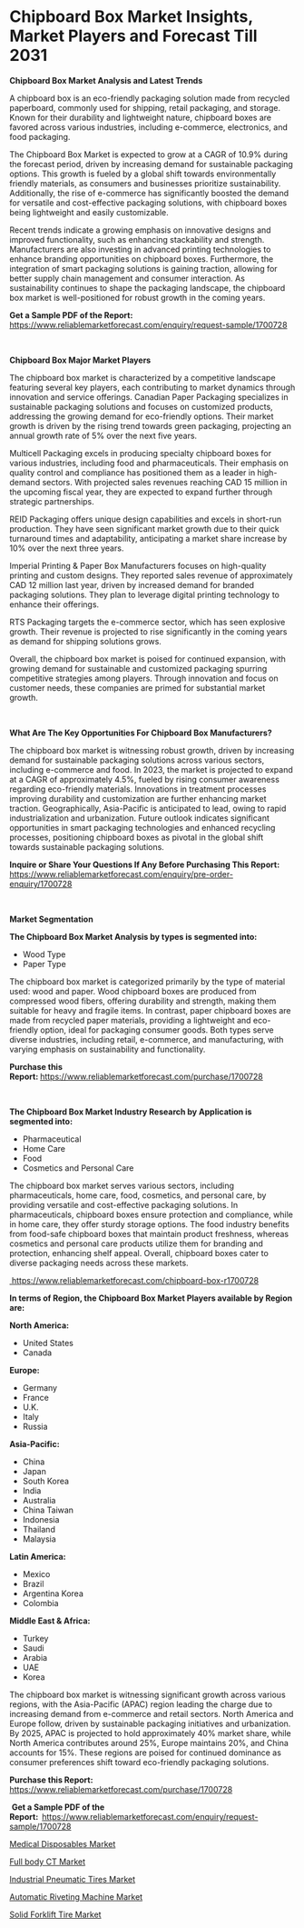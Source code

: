 <p><h1>Chipboard Box Market Insights, Market Players and Forecast Till 2031</h1></p><p><strong>Chipboard Box Market Analysis and Latest Trends</strong></p>
<p><p>A chipboard box is an eco-friendly packaging solution made from recycled paperboard, commonly used for shipping, retail packaging, and storage. Known for their durability and lightweight nature, chipboard boxes are favored across various industries, including e-commerce, electronics, and food packaging. </p><p>The Chipboard Box Market is expected to grow at a CAGR of 10.9% during the forecast period, driven by increasing demand for sustainable packaging options. This growth is fueled by a global shift towards environmentally friendly materials, as consumers and businesses prioritize sustainability. Additionally, the rise of e-commerce has significantly boosted the demand for versatile and cost-effective packaging solutions, with chipboard boxes being lightweight and easily customizable.</p><p>Recent trends indicate a growing emphasis on innovative designs and improved functionality, such as enhancing stackability and strength. Manufacturers are also investing in advanced printing technologies to enhance branding opportunities on chipboard boxes. Furthermore, the integration of smart packaging solutions is gaining traction, allowing for better supply chain management and consumer interaction. As sustainability continues to shape the packaging landscape, the chipboard box market is well-positioned for robust growth in the coming years.</p></p>
<p><strong>Get a Sample PDF of the Report:&nbsp;</strong> <a href="https://www.reliablemarketforecast.com/enquiry/request-sample/1700728?utm_campaign=1082&utm_medium=2&utm_source=Github&utm_content=ia&utm_term=21102024&utm_id=chipboard-box">https://www.reliablemarketforecast.com/enquiry/request-sample/1700728</a></p>
<p>&nbsp;</p>
<p><strong>Chipboard Box Major Market Players</strong></p>
<p><p>The chipboard box market is characterized by a competitive landscape featuring several key players, each contributing to market dynamics through innovation and service offerings. Canadian Paper Packaging specializes in sustainable packaging solutions and focuses on customized products, addressing the growing demand for eco-friendly options. Their market growth is driven by the rising trend towards green packaging, projecting an annual growth rate of 5% over the next five years.</p><p>Multicell Packaging excels in producing specialty chipboard boxes for various industries, including food and pharmaceuticals. Their emphasis on quality control and compliance has positioned them as a leader in high-demand sectors. With projected sales revenues reaching CAD 15 million in the upcoming fiscal year, they are expected to expand further through strategic partnerships.</p><p>REID Packaging offers unique design capabilities and excels in short-run production. They have seen significant market growth due to their quick turnaround times and adaptability, anticipating a market share increase by 10% over the next three years. </p><p>Imperial Printing & Paper Box Manufacturers focuses on high-quality printing and custom designs. They reported sales revenue of approximately CAD 12 million last year, driven by increased demand for branded packaging solutions. They plan to leverage digital printing technology to enhance their offerings.</p><p>RTS Packaging targets the e-commerce sector, which has seen explosive growth. Their revenue is projected to rise significantly in the coming years as demand for shipping solutions grows. </p><p>Overall, the chipboard box market is poised for continued expansion, with growing demand for sustainable and customized packaging spurring competitive strategies among players. Through innovation and focus on customer needs, these companies are primed for substantial market growth.</p></p>
<p>&nbsp;</p>
<p><strong>What Are The Key Opportunities For Chipboard Box Manufacturers?</strong></p>
<p><p>The chipboard box market is witnessing robust growth, driven by increasing demand for sustainable packaging solutions across various sectors, including e-commerce and food. In 2023, the market is projected to expand at a CAGR of approximately 4.5%, fueled by rising consumer awareness regarding eco-friendly materials. Innovations in treatment processes improving durability and customization are further enhancing market traction. Geographically, Asia-Pacific is anticipated to lead, owing to rapid industrialization and urbanization. Future outlook indicates significant opportunities in smart packaging technologies and enhanced recycling processes, positioning chipboard boxes as pivotal in the global shift towards sustainable packaging solutions.</p></p>
<p><strong>Inquire or Share Your Questions If Any Before Purchasing This Report:</strong> <a href="https://www.reliablemarketforecast.com/enquiry/pre-order-enquiry/1700728?utm_campaign=1082&utm_medium=2&utm_source=Github&utm_content=ia&utm_term=21102024&utm_id=chipboard-box">https://www.reliablemarketforecast.com/enquiry/pre-order-enquiry/1700728</a></p>
<p>&nbsp;</p>
<p><strong>Market Segmentation</strong></p>
<p><strong>The Chipboard Box Market Analysis by types is segmented into:</strong></p>
<p><ul><li>Wood Type</li><li>Paper Type</li></ul></p>
<p><p>The chipboard box market is categorized primarily by the type of material used: wood and paper. Wood chipboard boxes are produced from compressed wood fibers, offering durability and strength, making them suitable for heavy and fragile items. In contrast, paper chipboard boxes are made from recycled paper materials, providing a lightweight and eco-friendly option, ideal for packaging consumer goods. Both types serve diverse industries, including retail, e-commerce, and manufacturing, with varying emphasis on sustainability and functionality.</p></p>
<p><strong>Purchase this Report:&nbsp;</strong><a href="https://www.reliablemarketforecast.com/purchase/1700728?utm_campaign=1082&utm_medium=2&utm_source=Github&utm_content=ia&utm_term=21102024&utm_id=chipboard-box">https://www.reliablemarketforecast.com/purchase/1700728</a></p>
<p>&nbsp;</p>
<p><strong>The Chipboard Box Market Industry Research by Application is segmented into:</strong></p>
<p><ul><li>Pharmaceutical</li><li>Home Care</li><li>Food</li><li>Cosmetics and Personal Care</li></ul></p>
<p><p>The chipboard box market serves various sectors, including pharmaceuticals, home care, food, cosmetics, and personal care, by providing versatile and cost-effective packaging solutions. In pharmaceuticals, chipboard boxes ensure protection and compliance, while in home care, they offer sturdy storage options. The food industry benefits from food-safe chipboard boxes that maintain product freshness, whereas cosmetics and personal care products utilize them for branding and protection, enhancing shelf appeal. Overall, chipboard boxes cater to diverse packaging needs across these markets.</p></p>
<p><a href="https://www.reliablemarketforecast.com/chipboard-box-r1700728?utm_campaign=1082&utm_medium=2&utm_source=Github&utm_content=ia&utm_term=21102024&utm_id=chipboard-box">&nbsp;https://www.reliablemarketforecast.com/chipboard-box-r1700728</a></p>
<p><strong>In terms of Region, the Chipboard Box Market Players available by Region are:</strong></p>
<p>
    <p> <strong> North America: </strong>
        <ul>
            <li>United States</li>
            <li>Canada</li>
        </ul>
        </p> 
    <p> <strong> Europe: </strong>
        <ul>
            <li>Germany</li>
            <li>France</li>
            <li>U.K.</li>
            <li>Italy</li>
            <li>Russia</li>
        </ul>
        </p> 
    <p> <strong> Asia-Pacific: </strong>
        <ul>
            <li>China</li>
            <li>Japan</li>
            <li>South Korea</li>
            <li>India</li>
            <li>Australia</li>
            <li>China Taiwan</li>
            <li>Indonesia</li>
            <li>Thailand</li>
            <li>Malaysia</li>
        </ul>
        </p> 
    <p> <strong> Latin America: </strong>
        <ul>
            <li>Mexico</li>
            <li>Brazil</li>
            <li>Argentina Korea</li>
            <li>Colombia</li>
        </ul>
        </p> 
    <p> <strong> Middle East & Africa: </strong>
        <ul>
            <li>Turkey</li>
            <li>Saudi</li>
            <li>Arabia</li>
            <li>UAE</li>
            <li>Korea</li>
        </ul>
    </p>
    </p>
<p><p>The chipboard box market is witnessing significant growth across various regions, with the Asia-Pacific (APAC) region leading the charge due to increasing demand from e-commerce and retail sectors. North America and Europe follow, driven by sustainable packaging initiatives and urbanization. By 2025, APAC is projected to hold approximately 40% market share, while North America contributes around 25%, Europe maintains 20%, and China accounts for 15%. These regions are poised for continued dominance as consumer preferences shift toward eco-friendly packaging solutions.</p></p>
<p><strong>Purchase this Report: </strong><a href="https://www.reliablemarketforecast.com/purchase/1700728?utm_campaign=1082&utm_medium=2&utm_source=Github&utm_content=ia&utm_term=21102024&utm_id=chipboard-box">https://www.reliablemarketforecast.com/purchase/1700728</a></p>
<p>&nbsp;<strong>Get a Sample PDF of the Report:&nbsp;&nbsp;</strong><a href="https://www.reliablemarketforecast.com/enquiry/request-sample/1700728?utm_campaign=1082&utm_medium=2&utm_source=Github&utm_content=ia&utm_term=21102024&utm_id=chipboard-box">https://www.reliablemarketforecast.com/enquiry/request-sample/1700728</a></p>
<p><strong></strong></p>
<p><p><a href="https://www.linkedin.com/pulse/medical-disposables-market-global-regional-analysis-focus-fqipe?utm_campaign=1082&utm_medium=2&utm_source=Github&utm_content=ia&utm_term=21102024&utm_id=chipboard-box">Medical Disposables Market</a></p><p><a href="https://www.linkedin.com/pulse/digital-transformation-full-body-ct-industry-market-opportunities-mp06e?utm_campaign=1082&utm_medium=2&utm_source=Github&utm_content=ia&utm_term=21102024&utm_id=chipboard-box">Full body CT Market</a></p><p><a href="https://github.com/judesaxav/Market-Research-Report-List-1/blob/main/industrial-pneumatic-tires-market.md?utm_campaign=1082&utm_medium=2&utm_source=Github&utm_content=ia&utm_term=21102024&utm_id=chipboard-box">Industrial Pneumatic Tires Market</a></p><p><a href="https://issuu.com/reportprime-2/docs/automatic-riveting-machine-market-s_df41bd1236586d?utm_campaign=1082&utm_medium=2&utm_source=Github&utm_content=ia&utm_term=21102024&utm_id=chipboard-box">Automatic Riveting Machine Market</a></p><p><a href="https://github.com/marcouhbmammoc/Market-Research-Report-List-1/blob/main/solid-forklift-tire-market.md?utm_campaign=1082&utm_medium=2&utm_source=Github&utm_content=ia&utm_term=21102024&utm_id=chipboard-box">Solid Forklift Tire Market</a></p></p>